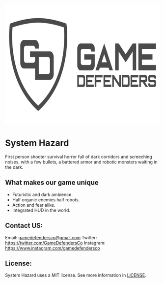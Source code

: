 <p align="center">
  <img width="773" height="393" src="https://github.com/azsumas/HorrorShooter/blob/master/WikiResources/new_logo.png">
</p>

# System Hazard
First person shooter survival horror full of dark corridors and screeching noises, with a few bullets, a battered armor and robotic monsters waiting in the dark.

## What makes our game unique
- Futuristic and dark ambience.
- Half organic enemies half robots.
- Action and fear alike.
- Integrated HUD in the world.

## Contact US: 
Email: gamedefendersco@gmail.com 
Twitter: https://twitter.com/GameDefendersCo
Instagram: https://www.instagram.com/gamedefendersco

## License: 
System Hazard uses a MIT license. See more information in [LICENSE](LICENSE).
